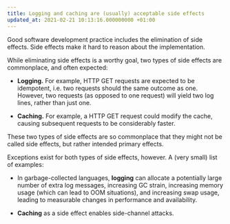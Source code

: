 ```yaml
---
title: Logging and caching are (usually) acceptable side effects
updated_at: 2021-02-21 10:13:16.000000000 +01:00
---
```



Good software development practice includes the elimination of side effects. Side effects make it hard to reason about the implementation.

While eliminating side effects is a worthy goal, two types of side effects are  commonplace, and often expected:

* **Logging.** For example, HTTP  GET requests are expected to be idempotent, i.e. two requests should the same outcome as one. However, two requests (as opposed to one request) will yield two log lines, rather than just one.

* **Caching.** For example, a HTTP GET request could modify the cache, causing subsequent requests to be considerably faster.

These two types of side effects are so commonplace that they might not be called side effects, but rather intended primary effects.

Exceptions exist for both types of side effects, however. A (very small) list of examples:

* In garbage-collected languages, **logging** can allocate a potentially large number of extra log messages, increasing GC strain, increasing memory usage (which can lead to OOM situations), and increasing swap usage, leading to measurable changes in performance and availability.

* **Caching** as a side effect enables side-channel attacks.
